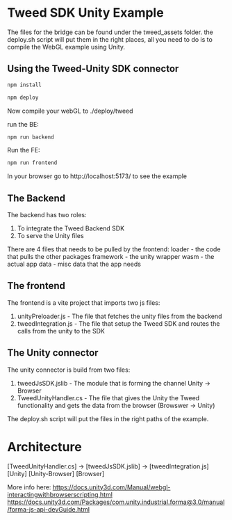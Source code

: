 # Tweed SDK Unity Example

The files for the bridge can be found under the tweed_assets folder.
the deploy.sh script will put them in the right places, all you need to do is to compile the WebGL example using Unity.

## Using the Tweed-Unity SDK connector

```js
npm install
```

```js
npm deploy
```

Now compile your webGL to ./deploy/tweed


run the BE:
```js
npm run backend
```

Run the FE:
```js
npm run frontend
```

In your browser go to http://localhost:5173/ to see the example

## The Backend
The backend has two roles: 
1. To integrate the Tweed Backend SDK
2. To serve the Unity files 

There are 4 files that needs to be pulled by the frontend: 
loader - the code that pulls the other packages
framework - the unity wrapper 
wasm - the actual app
data - misc data that the app needs

## The frontend 
The frontend is a vite project that imports two js files:
1. unityPreloader.js - The file that fetches the unity files from the backend
2. tweedIntegration.js - The file that setup the Tweed SDK and routes the calls from the unity to the SDK

## The Unity connector
The unity connector is build from two files: 
1. tweedJsSDK.jslib - The module that is forming the channel Unity -> Browser
2. TweedUnityHandler.cs - The file that gives the Unity the Tweed functionality and gets the data from the browser (Browswer -> Unity)

The deploy.sh script will put the files in the right paths of the example.

# Architecture
[TweedUnityHandler.cs] -> [tweedJsSDK.jslib] -> [tweedIntegration.js]   
       [Unity]             [Unity-Browser]            [Browser]

More info here: 
https://docs.unity3d.com/Manual/webgl-interactingwithbrowserscripting.html
https://docs.unity3d.com/Packages/com.unity.industrial.forma@3.0/manual/forma-js-api-devGuide.html


